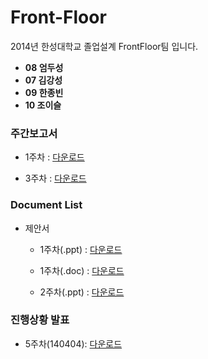 Front-Floor
===========
2014년 한성대학교 졸업설계 FrontFloor팀 입니다.

- **08 엄두성**
- **07 김강성**
- **09 한종빈**
- **10 조이슬**

### 주간보고서

* 1주차 : [다운로드](https://github.com/stompesi/Front-Floor/raw/master/docs/%E1%84%8C%E1%85%AE%E1%84%80%E1%85%A1%E1%86%AB%E1%84%87%E1%85%A9%E1%84%80%E1%85%A9%E1%84%89%E1%85%A5/1%E1%84%8C%E1%85%AE%E1%84%8E%E1%85%A1%20%E1%84%8C%E1%85%A9%E1%84%87%E1%85%A7%E1%86%AF%E1%84%87%E1%85%A9%E1%84%80%E1%85%A9%E1%84%89%E1%85%A5.doc)

* 3주차 : [다운로드](https://github.com/stompesi/Front-Floor/raw/master/docs/%E1%84%8C%E1%85%AE%E1%84%80%E1%85%A1%E1%86%AB%E1%84%87%E1%85%A9%E1%84%80%E1%85%A9%E1%84%89%E1%85%A5/3%E1%84%8C%E1%85%AE%E1%84%8E%E1%85%A1%20%E1%84%8C%E1%85%A9%E1%84%87%E1%85%A7%E1%86%AF%E1%84%87%E1%85%A9%E1%84%80%E1%85%A9%E1%84%89%E1%85%A5.doc)

### Document List
* 제안서
  - 1주차(.ppt) : [다운로드](https://github.com/stompesi/Front-Floor/raw/master/docs/%E1%84%8C%E1%85%A6%E1%84%8B%E1%85%A1%E1%86%AB%E1%84%89%E1%85%A5/%E1%84%8C%E1%85%A6%E1%84%8B%E1%85%A1%E1%86%AB%E1%84%89%E1%85%A5%20%E1%84%87%E1%85%A1%E1%86%AF%E1%84%91%E1%85%AD_140321.pptx)

  - 1주차(.doc) : [다운로드](https://github.com/stompesi/Front-Floor/raw/master/docs/%E1%84%8C%E1%85%A6%E1%84%8B%E1%85%A1%E1%86%AB%E1%84%89%E1%85%A5/%E1%84%8C%E1%85%A6%E1%84%8B%E1%85%A1%E1%86%AB%E1%84%89%E1%85%A5_0325.docx)

  - 2주차(.ppt) : [다운로드](https://github.com/stompesi/Front-Floor/raw/master/docs/%E1%84%8C%E1%85%A6%E1%84%8B%E1%85%A1%E1%86%AB%E1%84%89%E1%85%A5/%E1%84%8C%E1%85%A6%E1%84%8B%E1%85%A1%E1%86%AB%E1%84%89%E1%85%A5%20%E1%84%87%E1%85%A1%E1%86%AF%E1%84%91%E1%85%AD_140328.pptx)

### 진행상황 발표
* 5주차(140404): [다운로드](/docs/%E1%84%8C%E1%85%B5%E1%86%AB%E1%84%92%E1%85%A2%E1%86%BC%E1%84%89%E1%85%A1%E1%86%BC%E1%84%92%E1%85%AA%E1%86%BC%E1%84%87%E1%85%A1%E1%86%AF%E1%84%91%E1%85%AD/%E1%84%8C%E1%85%B5%E1%86%AB%E1%84%92%E1%85%A2%E1%86%BC%E1%84%89%E1%85%A1%E1%86%BC%E1%84%92%E1%85%AA%E1%86%BC%20%E1%84%87%E1%85%A1%E1%86%AF%E1%84%91%E1%85%AD%20140404.pptx)
